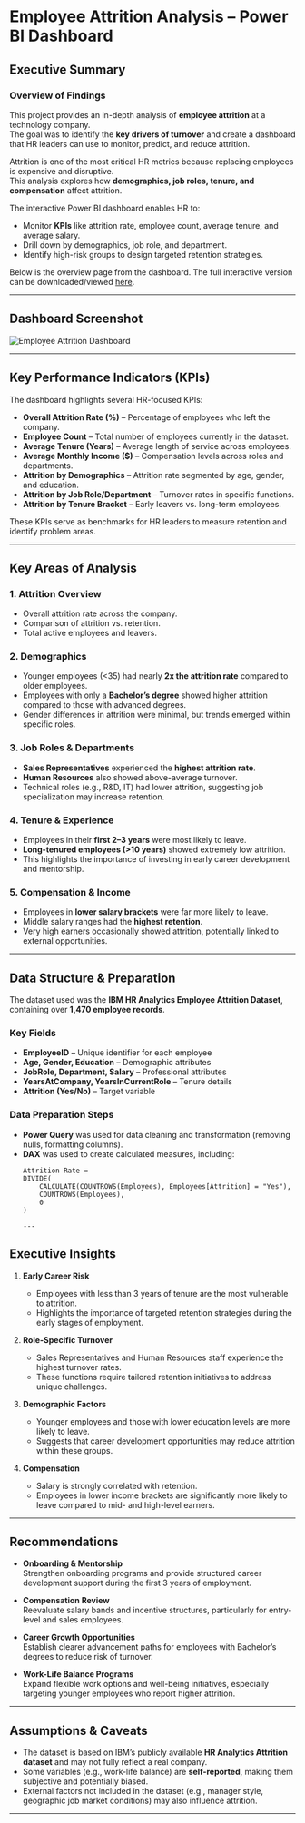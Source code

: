 # Employee Attrition Analysis – Power BI Dashboard  

## Executive Summary  

### Overview of Findings  
This project provides an in-depth analysis of **employee attrition** at a technology company.  
The goal was to identify the **key drivers of turnover** and create a dashboard that HR leaders can use to monitor, predict, and reduce attrition.  

Attrition is one of the most critical HR metrics because replacing employees is expensive and disruptive.  
This analysis explores how **demographics, job roles, tenure, and compensation** affect attrition.  

The interactive Power BI dashboard enables HR to:  
- Monitor **KPIs** like attrition rate, employee count, average tenure, and average salary.  
- Drill down by demographics, job role, and department.  
- Identify high-risk groups to design targeted retention strategies.  

Below is the overview page from the dashboard. The full interactive version can be downloaded/viewed [here](https://your-link.com).  

---

## Dashboard Screenshot  

![Employee Attrition Dashboard](your-image-file.png)  

---

## Key Performance Indicators (KPIs)  

The dashboard highlights several HR-focused KPIs:  

- **Overall Attrition Rate (%)** – Percentage of employees who left the company.  
- **Employee Count** – Total number of employees currently in the dataset.  
- **Average Tenure (Years)** – Average length of service across employees.  
- **Average Monthly Income ($)** – Compensation levels across roles and departments.  
- **Attrition by Demographics** – Attrition rate segmented by age, gender, and education.  
- **Attrition by Job Role/Department** – Turnover rates in specific functions.  
- **Attrition by Tenure Bracket** – Early leavers vs. long-term employees.  

These KPIs serve as benchmarks for HR leaders to measure retention and identify problem areas.  

---

## Key Areas of Analysis  

### 1. Attrition Overview  
- Overall attrition rate across the company.  
- Comparison of attrition vs. retention.  
- Total active employees and leavers.  

### 2. Demographics  
- Younger employees (<35) had nearly **2x the attrition rate** compared to older employees.  
- Employees with only a **Bachelor’s degree** showed higher attrition compared to those with advanced degrees.  
- Gender differences in attrition were minimal, but trends emerged within specific roles.  

### 3. Job Roles & Departments  
- **Sales Representatives** experienced the **highest attrition rate**.  
- **Human Resources** also showed above-average turnover.  
- Technical roles (e.g., R&D, IT) had lower attrition, suggesting job specialization may increase retention.  

### 4. Tenure & Experience  
- Employees in their **first 2–3 years** were most likely to leave.  
- **Long-tenured employees (>10 years)** showed extremely low attrition.  
- This highlights the importance of investing in early career development and mentorship.  

### 5. Compensation & Income  
- Employees in **lower salary brackets** were far more likely to leave.  
- Middle salary ranges had the **highest retention**.  
- Very high earners occasionally showed attrition, potentially linked to external opportunities.  

---

## Data Structure & Preparation  

The dataset used was the **IBM HR Analytics Employee Attrition Dataset**, containing over **1,470 employee records**.  

### Key Fields  
- **EmployeeID** – Unique identifier for each employee  
- **Age, Gender, Education** – Demographic attributes  
- **JobRole, Department, Salary** – Professional attributes  
- **YearsAtCompany, YearsInCurrentRole** – Tenure details  
- **Attrition (Yes/No)** – Target variable  

### Data Preparation Steps  
- **Power Query** was used for data cleaning and transformation (removing nulls, formatting columns).  
- **DAX** was used to create calculated measures, including:  
  ```DAX
  Attrition Rate = 
  DIVIDE(
      CALCULATE(COUNTROWS(Employees), Employees[Attrition] = "Yes"),
      COUNTROWS(Employees),
      0
  )

  ---

## Executive Insights  

1. **Early Career Risk**  
   - Employees with less than 3 years of tenure are the most vulnerable to attrition.  
   - Highlights the importance of targeted retention strategies during the early stages of employment.  

2. **Role-Specific Turnover**  
   - Sales Representatives and Human Resources staff experience the highest turnover rates.  
   - These functions require tailored retention initiatives to address unique challenges.  

3. **Demographic Factors**  
   - Younger employees and those with lower education levels are more likely to leave.  
   - Suggests that career development opportunities may reduce attrition within these groups.  

4. **Compensation**  
   - Salary is strongly correlated with retention.  
   - Employees in lower income brackets are significantly more likely to leave compared to mid- and high-level earners.  

---

## Recommendations  

- **Onboarding & Mentorship**  
  Strengthen onboarding programs and provide structured career development support during the first 3 years of employment.  

- **Compensation Review**  
  Reevaluate salary bands and incentive structures, particularly for entry-level and sales employees.  

- **Career Growth Opportunities**  
  Establish clearer advancement paths for employees with Bachelor’s degrees to reduce risk of turnover.  

- **Work-Life Balance Programs**  
  Expand flexible work options and well-being initiatives, especially targeting younger employees who report higher attrition.  

---

## Assumptions & Caveats  

- The dataset is based on IBM’s publicly available **HR Analytics Attrition dataset** and may not fully reflect a real company.  
- Some variables (e.g., work-life balance) are **self-reported**, making them subjective and potentially biased.  
- External factors not included in the dataset (e.g., manager style, geographic job market conditions) may also influence attrition.  

---

